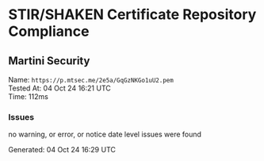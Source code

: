 # STIR/SHAKEN Certificate Repository Compliance

## Martini Security

Name: `https://p.mtsec.me/2e5a/GqGzNKGo1uU2.pem`\
Tested At: 04 Oct 24 16:21 UTC\
Time: 112ms

### Issues

no warning, or error, or notice date level issues were found

Generated: 04 Oct 24 16:29 UTC